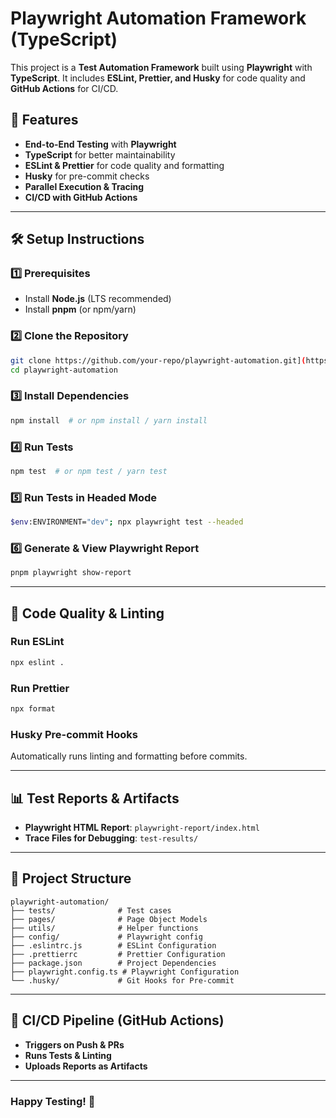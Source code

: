 # Playwright Automation Framework (TypeScript)

This project is a **Test Automation Framework** built using **Playwright** with **TypeScript**. It includes **ESLint, Prettier, and Husky** for code quality and **GitHub Actions** for CI/CD.

## 🚀 Features
- **End-to-End Testing** with **Playwright**
- **TypeScript** for better maintainability
- **ESLint & Prettier** for code quality and formatting
- **Husky** for pre-commit checks
- **Parallel Execution & Tracing**
- **CI/CD with GitHub Actions**

---

## 🛠️ Setup Instructions

### **1️⃣ Prerequisites**
- Install **Node.js** (LTS recommended)
- Install **pnpm** (or npm/yarn)

### **2️⃣ Clone the Repository**
```sh
git clone https://github.com/your-repo/playwright-automation.git](https://github.com/CHANDRAPRAKASH108/Playwright-Framework
cd playwright-automation
```

### **3️⃣ Install Dependencies**
```sh
npm install  # or npm install / yarn install
```

### **4️⃣ Run Tests**
```sh
npm test  # or npm test / yarn test
```

### **5️⃣ Run Tests in Headed Mode**
```sh
$env:ENVIRONMENT="dev"; npx playwright test --headed
```

### **6️⃣ Generate & View Playwright Report**
```sh
pnpm playwright show-report
```

---

## 🧩 Code Quality & Linting

### **Run ESLint**
```sh
npx eslint .
```

### **Run Prettier**
```sh
npx format
```

### **Husky Pre-commit Hooks**
Automatically runs linting and formatting before commits.

---

## 📊 Test Reports & Artifacts
- **Playwright HTML Report**: `playwright-report/index.html`
- **Trace Files for Debugging**: `test-results/`

---

## 📁 Project Structure
```
playwright-automation/
├── tests/              # Test cases
├── pages/              # Page Object Models
├── utils/              # Helper functions
├── config/             # Playwright config
├── .eslintrc.js        # ESLint Configuration
├── .prettierrc         # Prettier Configuration
├── package.json        # Project Dependencies
├── playwright.config.ts # Playwright Configuration
└── .husky/             # Git Hooks for Pre-commit
```

---

## 🚀 CI/CD Pipeline (GitHub Actions)
- **Triggers on Push & PRs**
- **Runs Tests & Linting**
- **Uploads Reports as Artifacts**

---

### Happy Testing! 🚀

